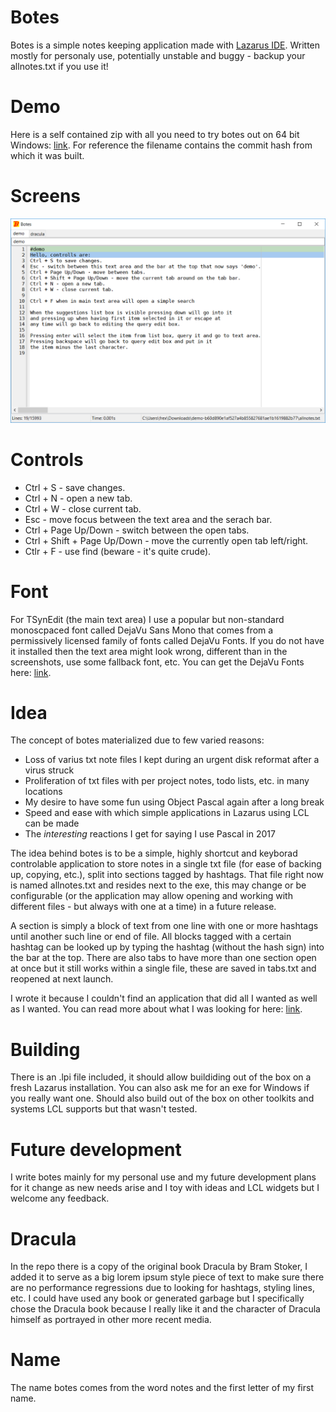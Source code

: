 # Botes
Botes is a simple notes keeping application made with [Lazarus IDE](https://www.lazarus-ide.org/). Written mostly for personaly use, potentially unstable and buggy - backup your allnotes.txt if you use it!


# Demo
Here is a self contained zip with all you need to try botes out on 64 bit Windows: [link](https://ln.sync.com/dl/23c5f7410/grkq6yfi-fzcuxrra-v4juvnf6-gv9gt7z2).
For reference the filename contains the commit hash from which it was built.

# Screens
![sshot0](sshots/sshot0.png)


# Controls
* Ctrl + S - save changes.
* Ctrl + N - open a new tab.
* Ctrl + W - close current tab.
* Esc - move focus between the text area and the serach bar.
* Ctrl + Page Up/Down - switch between the open tabs.
* Ctrl + Shift + Page Up/Down - move the currently open tab left/right.
* Ctlr + F - use find (beware - it's quite crude).

# Font
For TSynEdit (the main text area) I use a popular but non-standard monoscpaced font called DejaVu Sans Mono that comes from a permissively licensed family of fonts called DejaVu Fonts. If you do not have it installed then the text area might look wrong, different than in the screenshots, use some fallback font, etc. You can get the DejaVu Fonts here: [link](https://dejavu-fonts.github.io/).

# Idea
The concept of botes materialized due to few varied reasons:
* Loss of varius txt note files I kept during an urgent disk reformat after a virus struck
* Proliferation of txt files with per project notes, todo lists, etc. in many locations
* My desire to have some fun using Object Pascal again after a long break
* Speed and ease with which simple applications in Lazarus using LCL can be made
* The *interesting* reactions I get for saying I use Pascal in 2017

The idea behind botes is to be a simple, highly shortcut and keyborad controlable application to store notes in a single txt file (for ease of backing up, copying, etc.), split into sections tagged by hashtags. That file right now is named allnotes.txt and resides next to the exe, this may change or be configurable (or the application may allow opening and working with different files - but always with one at a time) in a future release.

A section is simply a block of text from one line with one or more hashtags until another such line or end of file. All blocks tagged with a certain hashtag can be looked up by typing the hashtag (without the hash sign) into the bar at the top. There are also tabs to have more than one section open at once but it still works within a single file, these are saved in tabs.txt and reopened at next launch.

I wrote it because I couldn't find an application that did all I wanted as well as I wanted.
You can read more about what I was looking for here: [link](https://frex.github.io/article/perfect-notes.html).

# Building
There is an .lpi file included, it should allow buildiding out of the box on a fresh Lazarus installation. You can also ask me for an exe for Windows if you really want one. Should also build out of the box on other toolkits and systems LCL supports but that wasn't tested.

# Future development
I write botes mainly for my personal use and my future development plans for it change as new needs arise and I toy with ideas and LCL widgets but I welcome any feedback.

# Dracula
In the repo there is a copy of the original book Dracula by Bram Stoker, I added it to serve as a big lorem ipsum style piece of text to make sure there are no performance regressions due to looking for hashtags, styling lines, etc. I could have used any book or generated garbage but I specifically chose the Dracula book because I really like it and the character of Dracula himself as portrayed in other more recent media.

# Name
The name botes comes from the word notes and the first letter of my first name.
